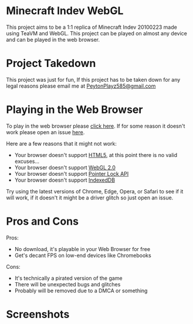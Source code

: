 # Minecraft Indev WebGL

This project aims to be a 1:1 replica of Minecraft Indev 20100223 made using TeaVM and WebGL. This project can be played on almost any device and can be played in the web browser.

# Project Takedown
This project was just for fun, If this project has to be taken down for any legal reasons please email me at PeytonPlayz585@gmail.com

# Playing in the Web Browser
To play in the web browser please [click here](https://peytonplayz595.github.io/Minecraft-Indev-WebGL/js/). If for some reason it doesn't work please open an issue [here](https://github.com/PeytonPlayz595/Minecraft-Indev-WebGL/issues).

Here are a few reasons that it might not work:
- Your browser doesn't support [HTML5](https://developer.mozilla.org/en-US/docs/Glossary/HTML5), at this point there is no valid excuses...
- Your browser doesn't support [WebGL 2.0](https://developer.mozilla.org/en-US/docs/Web/API/WebGL_API)
- Your browser doesn't support [Pointer Lock API](https://developer.mozilla.org/en-US/docs/Web/API/Pointer_Lock_API)
- Your browser doesn't support [IndexedDB](https://developer.mozilla.org/en-US/docs/Web/API/IndexedDB_API)

Try using the latest versions of Chrome, Edge, Opera, or Safari to see if it will work, if it doesn't it might be a driver glitch so just open an issue.

# Pros and Cons
Pros:
- No download, it's playable in your Web Browser for free
- Get's decant FPS on low-end devices like Chromebooks

Cons:
- It's technically a pirated version of the game
- There will be unexpected bugs and glitches
- Probably will be removed due to a DMCA or something

# Screenshots
